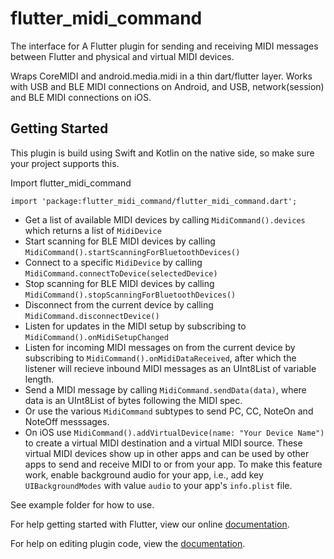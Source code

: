 # flutter_midi_command

The interface for
A Flutter plugin for sending and receiving MIDI messages between Flutter and physical and virtual MIDI devices. 

Wraps CoreMIDI and android.media.midi in a thin dart/flutter layer.
Works with USB and BLE MIDI connections on Android, and USB, network(session) and BLE MIDI connections on iOS.

## Getting Started

This plugin is build using Swift and Kotlin on the native side, so make sure your project supports this.

Import flutter_midi_command

`import 'package:flutter_midi_command/flutter_midi_command.dart';`

- Get a list of available MIDI devices by calling `MidiCommand().devices` which returns a list of `MidiDevice`
- Start scanning for BLE MIDI devices by calling `MidiCommand().startScanningForBluetoothDevices()`
- Connect to a specific `MidiDevice` by calling `MidiCommand.connectToDevice(selectedDevice)`
- Stop scanning for BLE MIDI devices by calling `MidiCommand().stopScanningForBluetoothDevices()`
- Disconnect from the current device by calling `MidiCommand.disconnectDevice()`
- Listen for updates in the MIDI setup by subscribing to `MidiCommand().onMidiSetupChanged`
- Listen for incoming MIDI messages on from the current device by subscribing to `MidiCommand().onMidiDataReceived`, after which the listener will recieve inbound MIDI messages as an UInt8List of variable length.
- Send a MIDI message by calling `MidiCommand.sendData(data)`, where data is an UInt8List of bytes following the MIDI spec.
- Or use the various `MidiCommand` subtypes to send PC, CC, NoteOn and NoteOff messsages.
- On iOS use `MidiCommand().addVirtualDevice(name: "Your Device Name")` to create a virtual MIDI destination and a virtual MIDI source. These virtual MIDI devices show up in other apps and can be used by other apps to send and receive MIDI to or from your app. To make this feature work, enable background audio for your app, i.e., add key `UIBackgroundModes` with value `audio` to your app's `info.plist` file.

See example folder for how to use.

For help getting started with Flutter, view our online
[documentation](https://flutter.io/).

For help on editing plugin code, view the [documentation](https://flutter.io/developing-packages/#edit-plugin-package).
